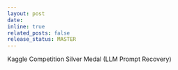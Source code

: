 ```yaml
---
layout: post
date:
inline: true
related_posts: false
release_status: MASTER
---
```


Kaggle Competition Silver Medal (LLM Prompt Recovery)
